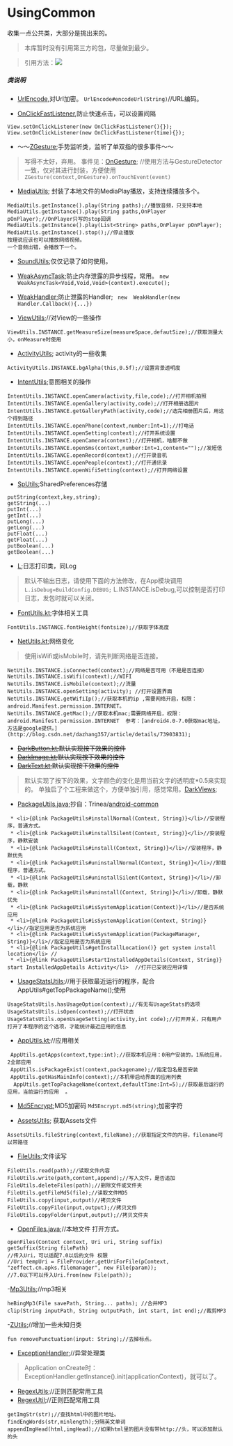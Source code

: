 # UsingCommon
收集一点公共类，大部分是挑出来的。
> 本库暂时没有引用第三方的包，尽量做到最少。  

> 引用方法：[![](https://jitpack.io/v/xuanu/UsingCommon.svg)](https://jitpack.io/#xuanu/UsingCommon)  

##### 类说明
- [UrlEncode](https://github.com/xuanu/UsingCommon/blob/master/common/src/main/java/zeffect/cn/common/encode/UrlEncode.kt),对Url加密。
`UrlEncode#encodeUrl(String)`//URL编码。

- [OnClickFastListener](https://github.com/xuanu/UsingCommon/blob/master/common/src/main/java/zeffect/cn/common/gesture/OnClickFastListener.kt),防止快速点击，可以设置间隔
```
View.setOnClickListener(new OnClickFastListener(){});
View.setOnClickListener(new OnClickFastListener(time){});
```

- ～～[ZGesture](https://github.com/xuanu/UsingCommon/blob/master/common/src/main/java/zeffect/cn/common/gesture/ZGesture.kt);手势监听类，监听了单双指的很多事件～～
> 写得不太好，弃用。
> 事件见：[OnGesture](https://github.com/xuanu/UsingCommon/blob/master/common/src/main/java/zeffect/cn/common/gesture/OnGesture.kt);
> //使用方法与GestureDetector一致，仅对其进行封装，方便使用
`ZGesture(context,OnGesture).onTouchEvent(event)`

- [MediaUtils](https://github.com/xuanu/UsingCommon/blob/master/common/src/main/java/zeffect/cn/common/media/MediaUtils.kt); 封装了本地文件的MediaPlay播放，支持连续播放多个。
```
MediaUtils.getInstance().play(String paths);//播放音频，只支持本地
MediaUtils.getInstance().play(String paths,OnPlayer pOnPlayer);//OnPlayer只写的stop回调
MediaUtils.getInstance().play(List<String> paths,OnPlayer pOnPlayer);
MediaUtils.getInstance().stop();//停止播放
按理说应该也可以播放网络视频。
一个音频出错，会播放下一个。
```

- [SoundUtils](https://github.com/xuanu/UsingCommon/blob/master/common/src/main/java/zeffect/cn/common/media/SoundUtils.java);仅仅记录了如何使用。

- [WeakAsyncTask](https://github.com/xuanu/UsingCommon/blob/master/common/src/main/java/zeffect/cn/common/weak/WeakAsyncTask.kt);防止内存泄露的异步线程，常用。
`new WeakAsyncTask<Void,Void,Void>(context).execute();`

- [WeakHandler](https://github.com/xuanu/UsingCommon/blob/master/common/src/main/java/zeffect/cn/common/weak/WeakHandler.java);防止泄露的Handler;
` new  WeakHandler(new Handler.Callback(){...})`

- [ViewUtils](https://github.com/xuanu/UsingCommon/blob/master/common/src/main/java/zeffect/cn/common/view/ViewUtils.kt);//对View的一些操作
```
ViewUtils.INSTANCE.getMeasureSize(measureSpace,defautSize);//获取测量大小，onMeasure时使用
```

- [ActivityUtils](https://github.com/xuanu/UsingCommon/blob/master/common/src/main/java/zeffect/cn/common/activity/ActivityUtils.kt); activity的一些收集
```
ActivityUtils.INSTANCE.bgAlpha(this,0.5f);//设置背景透明度
```

- [IntentUtils](https://github.com/xuanu/UsingCommon/blob/master/common/src/main/java/zeffect/cn/common/intent/IntentUtils.kt);意图相关的操作
```
IntentUtils.INSTANCE.openCamera(activity,file,code);//打开相机拍照
IntentUtils.INSTANCE.openGallery(activity,code);//打开相册选图片
IntentUtils.INSTANCE.getGalleryPath(activity,code);//选完相册图片后，用这个得到路径
IntentUtils.INSTANCE.openPhone(context,number:Int=1);//打电话
IntentUtils.INSTANCE.openSetting(context);//打开系统设置
IntentUtils.INSTANCE.openCamera(context);//打开相机，啥都不做
IntentUtils.INSTANCE.openSms(context,number:Int=1,content="");//发短信
IntentUtils.INSTANCE.openRecord(context);//打开录音机
IntentUtils.INSTANCE.openPeople(context);//打开通讯录
IntentUtils.INSTANCE.openWifiSetting(context);//打开网络设置
```

- [SpUtils](https://github.com/xuanu/UsingCommon/tree/master/common/src/main/java/zeffect/cn/common/sp/SpUtils.kt);SharedPreferences存储
```
putString(context,key,string);
getString(...)
putInt(...)
getInt(...)
putLong(...)
getLong(...)
putFloat(...)
getFloat(...)
putBoolean(...)
getBoolean(...)
```

- [L](https://github.com/xuanu/UsingCommon/tree/master/common/src/main/java/zeffect/cn/common/log/L.kt);日志打印类，同Log
> 默认不输出日志，请使用下面的方法修改，在App模块调用`L.isDebug=BuildConfig.DEBUG;`
> L.INSTANCE.isDebug,可以控制是否打印日志，发包时就可以关闭。

- [FontUtils.kt](https://github.com/xuanu/UsingCommon/tree/master/common/src/main/java/zeffect/cn/common/font/FontUtils.kt);字体相关工具
```
FontUtils.INSTANCE.fontHeight(fontsize);//获取字体高度
```

- [NetUtils.kt](https://github.com/xuanu/UsingCommon/tree/master/common/src/main/java/zeffect/cn/common/network/NetUtils.kt);网络变化
> 使用isWifi或isMobile时，请先判断网络是否连接。
```
NetUtils.INSTANCE.isConnected(context);//网络是否可用（不是是否连接）
NetUtils.INSTANCE.isWifi(context);//WIFI
NetUtils.INSTANCE.isMobile(context);//流量
NetUtils.INSTANCE.openSetting(activity); //打开设置界面
NetUtils.INSTANCE.getWifiIp();//获取本机的ip ,需要网络开启，权限：android.Manifest.permission.INTERNET。
NetUtils.INSTANCE.getMac();//获取本机mac;需要网络开启，权限：android.Manifest.permission.INTERNET  参考：[android4.0-7.0获取mac地址，方法是google提供。](http://blog.csdn.net/dazhang357/article/details/73903831);
```
- ~~[DarkButton.kt](https://github.com/xuanu/UsingCommon/blob/master/common/src/main/java/zeffect/cn/common/view/DarkButton.kt);默认实现按下效果的控件~~
- ~~[DarkImage.kt](https://github.com/xuanu/UsingCommon/blob/master/common/src/main/java/zeffect/cn/common/view/DarkImage.kt);默认实现按下效果的控件~~
- ~~[DarkText.kt](https://github.com/xuanu/UsingCommon/blob/master/common/src/main/java/zeffect/cn/common/view/DarkText.kt);默认实现按下效果的控件~~
> 默认实现了按下的效果，文字颜色的变化是用当前文字的透明度*0.5来实现的。
> 单独启了个工程来做这个，方便单独引用，感觉常用。[DarkViews](https://github.com/xuanu/DarkViews);

- [PackageUtils.java]();抄自：Trinea/[android-common](https://github.com/Trinea/android-common/blob/master/src/cn/trinea/android/common/util/PackageUtils.java)
```
 * <li>{@link PackageUtils#installNormal(Context, String)}</li>//安装程序，普通方式。
 * <li>{@link PackageUtils#installSilent(Context, String)}</li>//安装程序，静默安装
 * <li>{@link PackageUtils#install(Context, String)}</li>//安装程序，静默优先
 * <li>{@link PackageUtils#uninstallNormal(Context, String)}</li>//卸载程序，普通方式。
 * <li>{@link PackageUtils#uninstallSilent(Context, String)}</li>//卸载，静默
 * <li>{@link PackageUtils#uninstall(Context, String)}</li>//卸载，静默优先
 * <li>{@link PackageUtils#isSystemApplication(Context)}</li>//是否系统应用
 * <li>{@link PackageUtils#isSystemApplication(Context, String)}</li>//指定应用是否为系统应用
 * <li>{@link PackageUtils#isSystemApplication(PackageManager, String)}</li>//指定应用是否为系统应用
 * <li>{@link PackageUtils#getInstallLocation()} get system install location</li> //
 * <li>{@link PackageUtils#startInstalledAppDetails(Context, String)} start InstalledAppDetails Activity</li>  //打开已安装应用详情
```

- [UsageStatsUtils](https://github.com/xuanu/UsingCommon/blob/master/common/src/main/java/zeffect/cn/common/app/UsageStatsUtils.java);//用于获取最近运行的程序，配合AppUtils#getTopPackageName();使用
```
UsageStatsUtils.hasUsageOption(context);//有无有UsageStats的选项
UsageStatsUtils.isOpen(context);//打开状态
UsageStatsUtils.openUsageSetting(activity,int code);//打开开关，只有用户打开了本程序的这个选项，才能统计最近应用的信息
```


- [AppUtils.kt](https://github.com/xuanu/UsingCommon/blob/master/common/src/main/java/zeffect/cn/common/app/AppUtils.kt);//应用相关
```
 AppUtils.getApps(context,type:int);//获取本机应用：0用户安装的，1系统应用，2全部应用
 AppUtils.isPackageExist(context,packagename);//指定包名是否安装
 AppUtils.getHasMainInfo(context);//本机带启动界面的应用列表
  AppUtils.getTopPackageName(context,defaultTime:Int=5);//获取最后运行的应用，当前运行的应用  。
```

- [Md5Encrypt](https://github.com/xuanu/UsingCommon/blob/master/common/src/main/java/zeffect/cn/common/encode/Md5Encrypt.kt);MD5加密码
`Md5Encrypt.md5(string)`;加密字符

- [AssetsUtils](https://github.com/xuanu/UsingCommon/blob/master/common/src/main/java/zeffect/cn/common/assets/AssetsUtils.kt);  获取Assets文件
```
AssetsUtils.fileString(context,fileName);//获取指定文件的内容，filename可以带路径
```

- [FileUtils](https://github.com/xuanu/UsingCommon/blob/master/common/src/main/java/zeffect/cn/common/file/FileUtils.kt);文件读写
```
FileUtils.read(path);//读取文件内容
FileUtils.write(path,content,append);//写入文件，是否追加
FileUtils.deleteFiles(path);//删除文件或文件夹
FileUtils.getFileMd5(file);//读取文件MD5
FileUtils.copy(input,output)//拷贝文件
FileUtils.copyFile(input,output);//拷贝文件
FileUtils.copyFolder(input,output);//拷贝文件夹
```

- [OpenFiles.java](https://github.com/xuanu/UsingCommon/blob/master/common/src/main/java/zeffect/cn/common/file/OpenFiles.java);//本地文件 打开方式。
```
openFiles(Context context, Uri uri, String suffix)
getSuffix(String filePath)
//传入Uri，可以适配7.0以后的文件 权限
//Uri tempUri = FileProvider.getUriForFile(pContext, "zeffect.cn.apks.filemanager", new File(param));
//7.0以下可以传入Uri.from(new File(path));
```

-[Mp3Utils](https://github.com/xuanu/UsingCommon/blob/master/common/src/main/java/zeffect/cn/common/mp3/Mp3Utils.java);//mp3相关
```
heBingMp3(File savePath, String... paths); //合并MP3
clip(String inputPath, String outputPath, int start, int end);//裁剪MP3
```

-[ZUtils](https://github.com/xuanu/UsingCommon/blob/master/common/src/main/java/zeffect/cn/common/utils/ZUtils.kt);//增加一些未知归类
```
fun removePunctuation(input: String);//去掉标点。
```

- [ExceptionHandler](https://github.com/xuanu/UsingCommon/blob/master/common/src/main/java/zeffect/cn/common/application/ExceptionHandler.java);//异常处理类
> Application onCreate时：ExceptionHandler.getInstance().init(applicationContext)，就可以了。

- [RegexUtils](https://github.com/xuanu/UsingCommon/blob/master/common/src/main/java/zeffect/cn/common/regex/RegexUtils.kt);//正则匹配常用工具
- [RegexUtil](https://github.com/xuanu/UsingCommon/blob/master/common/src/main/java/zeffect/cn/common/regex/RegexUtil.java);//正则匹配常用工具
```
getImgStr(str);//查找html中的图片地址。
findEngWords(str,minlength);分隔英文单词
appendImgHead(html,imgHead);//如果html里的图片没有带http://头，可以添加默认的头
```
